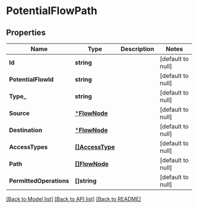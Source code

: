 # PotentialFlowPath

## Properties
Name | Type | Description | Notes
------------ | ------------- | ------------- | -------------
**Id** | **string** |  | [default to null]
**PotentialFlowId** | **string** |  | [default to null]
**Type_** | **string** |  | [default to null]
**Source** | [***FlowNode**](FlowNode.md) |  | [default to null]
**Destination** | [***FlowNode**](FlowNode.md) |  | [default to null]
**AccessTypes** | [**[]AccessType**](AccessType.md) |  | [default to null]
**Path** | [**[]FlowNode**](FlowNode.md) |  | [default to null]
**PermittedOperations** | **[]string** |  | [default to null]

[[Back to Model list]](../README.md#documentation-for-models) [[Back to API list]](../README.md#documentation-for-api-endpoints) [[Back to README]](../README.md)

